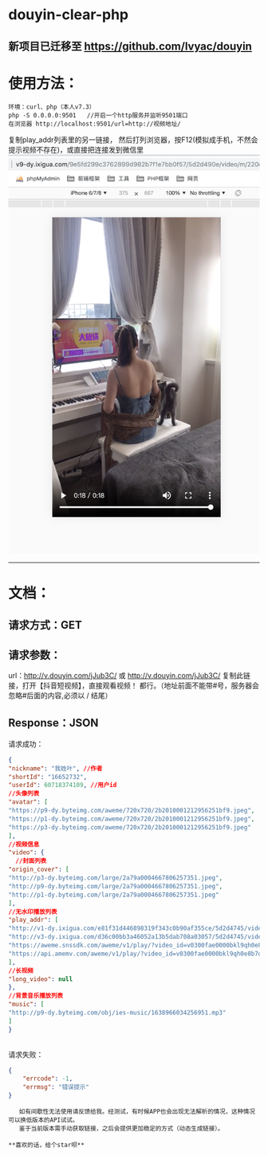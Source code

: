 # douyin-clear-php

## 新项目已迁移至 https://github.com/lvyac/douyin

使用方法：  
==
    环境：curl、php（本人v7.3）
    php -S 0.0.0.0:9501   //开启一个http服务并监听9501端口
	在浏览器 http://localhost:9501/url=http://视频地址/

  复制play_addr列表里的另一链接，
  然后打列浏览器，按F12(模拟成手机，不然会提示视频不存在)，或直接把连接发到微信里
  ![效果图](img/1.png)
 ********
 文档： 
 ==
  请求方式：GET  
  --
  请求参数：  
  --
  url：http://v.douyin.com/jJub3C/ 或 http://v.douyin.com/jJub3C/ 复制此链接，打开【抖音短视频】，直接观看视频！
都行。（地址前面不能带\#号，服务器会忽略\#后面的内容,必须以 / 结尾）  

  Response：JSON  
  --
请求成功：
````json
{
"nickname": "我姓叶", //作者
"shortId": "16652732",
"userId": 60718374109, //用户id
//头像列表
"avatar": [
"https://p9-dy.byteimg.com/aweme/720x720/2b2010001212956251bf9.jpeg",
"https://p1-dy.byteimg.com/aweme/720x720/2b2010001212956251bf9.jpeg",
"https://p3-dy.byteimg.com/aweme/720x720/2b2010001212956251bf9.jpeg"
],
//视频信息
"video": {
  //封面列表
"origin_cover": [
"http://p3-dy.byteimg.com/large/2a79a0004667806257351.jpeg",
"http://p9-dy.byteimg.com/large/2a79a0004667806257351.jpeg",
"http://p1-dy.byteimg.com/large/2a79a0004667806257351.jpeg"
],
//无水印播放列表
"play_addr": [
"http://v1-dy.ixigua.com/e81f31d446898319f343c0b90af355ce/5d2d4745/video/m/220cee9d70f5ff64e7e8e4dd4cc8964bf691162dad7a0000661f4e721803/?rc=amkzb3JlaGs8bjMzaGkzM0ApQHRAbzY1Njw0NTUzNDgzMzk6PDNAKXUpQGczdSlAZjN2KUBmcHcxZnNoaGRmOzRAZmlfaTQ1LW5pXy0tXi0wc3MtbyNvI0I2Ly0vLS4tLTAxLi4tLi9pOmIucCM6YS1xIzpgLW8jYmZoXitqdDojLy5e",
"http://v3-dy.ixigua.com/d36c00bb3a46052a13b5dab708a03057/5d2d4745/video/m/220cee9d70f5ff64e7e8e4dd4cc8964bf691162dad7a0000661f4e721803/",
"https://aweme.snssdk.com/aweme/v1/play/?video_id=v0300fae0000bkl9qh0e8b7ollb0lfig&line=0&ratio=540p&media_type=4&vr_type=0&improve_bitrate=0&is_play_url=1",
"https://api.amemv.com/aweme/v1/play/?video_id=v0300fae0000bkl9qh0e8b7ollb0lfig&line=1&ratio=540p&media_type=4&vr_type=0&improve_bitrate=0&is_play_url=1"
],
//长视频
"long_video": null
},
//背景音乐播放列表
"music": [
"http://p9-dy.byteimg.com/obj/ies-music/1638966034256951.mp3"
]
}
      
````
请求失败：
````json
{
    "errcode": -1,
    "errmsg": "错误提示"
}
````

````
   如有间歇性无法使用请反馈给我。经测试，有时候APP也会出现无法解析的情况，这种情况可以换低版本的API试试。    
   鉴于当前版本需手动获取链接，之后会提供更加稳定的方式（动态生成链接）。    

**喜欢的话，给个star呗**

